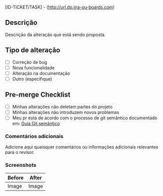 [ID-TICKET/TASK] - (http://url.do.jira-ou-boards.com)

## Descrição

Descrição da alteração que está sendo proposta.

## Tipo de alteração

- [ ] Correção de bug
- [ ] Nova funcionalidade
- [ ] Alteração na documentação
- [ ] Outro (especifique)

## Pre-merge Checklist

- [ ] Minhas alterações não deletam partes do projeto
- [ ] Minhas alterações não introduzem novos problemas
- [ ] Meu pr está de acordo com o processo de git semântico documentado em: [Guia Git semântico](https://www.conventionalcommits.org/pt-br/v1.0.0-beta.4/)

### Comentários adicionais

Adicione aqui quaisquer comentários ou informações adicionais relevantes para o revisor.

### Screenshots

| Before | After |
| ------ | ----- |
| Image  | Image |